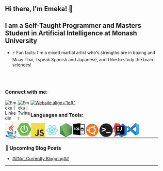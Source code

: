 ## Hi there, I'm Emeka!  👋 
## I am a Self-Taught Programmer and Masters Student in Artificial Intelligence at Monash University

- ⚡ Fun facts: I'm a mixed martial artist who's strengths are in boxing and Muay Thai, I speak Spanish and Japanese, and I like to study the brain sciences!
<br/>
<br/>

### Connect with me:

[<img align="left" alt="Emeka | LinkedIn" width="42px" src="https://cdn.jsdelivr.net/npm/simple-icons@v3/icons/linkedin.svg" />][linkedin]

[<img align="left" alt="Emeka | Twitter" width="42px" src="https://cdn.jsdelivr.net/npm/simple-icons@v3/icons/twitter.svg" />][Twitter]

[![Website align="left"](https://img.shields.io/website?label=EmekaAnekwe.com&style=for-the-badge&url=https%3A%2F%2Femekaanekwe.com)](https://emekaanekwe.com)


### Languages and Tools:

<img align="left" alt="Java" width="40px" src="https://github.com/EmekaEnshinyan/emekaenshinyan/blob/d3876f92a2dca8276cfcbbd00489bf007bb932c8/java3.png"/>
<img align="left" alt="Springboot" width="46px" src="https://github.com/EmekaEnshinyan/emekaenshinyan/blob/ab6d3fec4162f6bb2b33fcf5c48c6341517197f1/springboot.png"/>
<img align="left" alt="JavaScript" width="46px" src="https://raw.githubusercontent.com/github/explore/80688e429a7d4ef2fca1e82350fe8e3517d3494d/topics/javascript/javascript.png"/>
<img align="left" alt="React" width="46px" src="https://raw.githubusercontent.com/github/explore/80688e429a7d4ef2fca1e82350fe8e3517d3494d/topics/react/react.png"/>
<img align="left" alt="Node.js" width="46px" src="https://raw.githubusercontent.com/github/explore/80688e429a7d4ef2fca1e82350fe8e3517d3494d/topics/nodejs/nodejs.png"/>
<img align="left" alt="SQL" width="40px" src="https://github.com/EmekaEnshinyan/emekaenshinyan/blob/master/sql-icon.png"/>
<img align="left" alt="Ubuntu" width="46px" src="UbuntuCoF.svg.png"/>
<img align="left" alt="Terminal" width="46px" src="https://raw.githubusercontent.com/github/explore/80688e429a7d4ef2fca1e82350fe8e3517d3494d/topics/terminal/terminal.png"/>
<img align="left" alt="IntelliJ" width="46px" src="https://github.com/EmekaEnshinyan/emekaenshinyan/blob/ea1ae43808c5fe72f153d7b94ed49ada4c72a8e2/IntelliJ_IDEA_Icon.svg.png"/>
<img align="left" alt="SQL" width="40px" src="https://github.com/EmekaEnshinyan/emekaenshinyan/blob/master/Visual_Studio_Code_1.35_icon.svg.png"/>
<br />
<br />

---

### 📕 Upcoming Blog Posts

<!-- BLOG-POST-LIST:START -->
- [##Not Currently Blogging##](https://emekaanekwe.com)

<!-- BLOG-POST-LIST:END -->

---

[website]: https://www.emekaanekwe.com
[linkedin]: https://www.linkedin.com/in/emeka-programmer
[Twitter]: https://www.twitter.com/EmekaIsCoding
[Meetup]: https://www.meetup.com/the-pair-programming-community/
